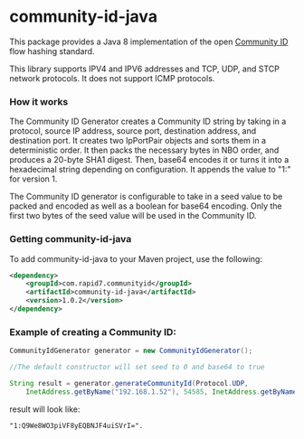 community-id-java
=================

This package provides a Java 8 implementation of the open
[Community ID](https://github.com/corelight/community-id-spec)
flow hashing standard.

This library supports IPV4 and IPV6 addresses and TCP, UDP, and STCP network protocols. It does not support ICMP protocols.

### How it works

The Community ID Generator creates a Community ID string by taking in a protocol, source IP address, source port, destination address, and destination port. It creates two IpPortPair objects and sorts them in a deterministic order. It then packs the necessary bytes in NBO order, and produces a 20-byte SHA1 digest. Then, base64 encodes it or turns it into a hexadecimal string depending on configuration. It appends the value to "1:" for version 1.  

The Community ID generator is configurable to take in a seed value to be packed and encoded as well as a boolean for base64 encoding. Only the first two bytes of the seed value will be used in the Community ID.

### Getting community-id-java

To add community-id-java to your Maven project, use the following:

```xml
<dependency>
	<groupId>com.rapid7.communityid</groupId>
	<artifactId>community-id-java</artifactId>
	<version>1.0.2</version>
</dependency>
```

### Example of creating a Community ID:
```java 
CommunityIdGenerator generator = new CommunityIdGenerator();  

//The default constructor will set seed to 0 and base64 to true

String result = generator.generateCommunityId(Protocol.UDP, 
	InetAddress.getByName("192.168.1.52"), 54585, InetAddress.getByName("8.8.8.8"), 53);
```

result will look like:

```
"1:Q9We8WO3piVF8yEQBNJF4uiSVrI=".
```

